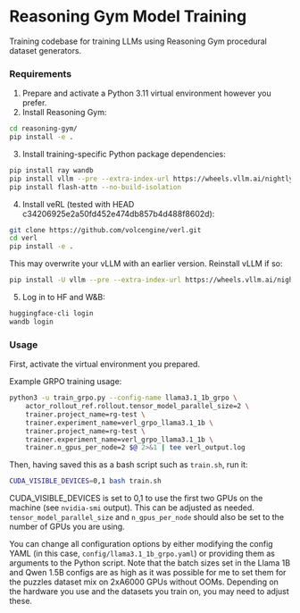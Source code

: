 # Reasoning Gym Model Training

Training codebase for training LLMs using Reasoning Gym procedural dataset generators.

### Requirements

1. Prepare and activate a Python 3.11 virtual environment however you prefer.
2. Install Reasoning Gym:

```bash
cd reasoning-gym/
pip install -e .
```

3. Install training-specific Python package dependencies:

```bash
pip install ray wandb
pip install vllm --pre --extra-index-url https://wheels.vllm.ai/nightly
pip install flash-attn --no-build-isolation
```

4. Install veRL (tested with HEAD c34206925e2a50fd452e474db857b4d488f8602d):

```bash
git clone https://github.com/volcengine/verl.git
cd verl
pip install -e .
```

This may overwrite your vLLM with an earlier version. Reinstall vLLM if so:

```bash
pip install -U vllm --pre --extra-index-url https://wheels.vllm.ai/nightly
```

5. Log in to HF and W&B:

```bash
huggingface-cli login
wandb login
```

### Usage

First, activate the virtual environment you prepared.

Example GRPO training usage:

```bash
python3 -u train_grpo.py --config-name llama3.1_1b_grpo \
    actor_rollout_ref.rollout.tensor_model_parallel_size=2 \
    trainer.project_name=rg-test \
    trainer.experiment_name=verl_grpo_llama3.1_1b \
    trainer.project_name=rg-test \
    trainer.experiment_name=verl_grpo_llama3.1_1b \
    trainer.n_gpus_per_node=2 $@ 2>&1 | tee verl_output.log
```

Then, having saved this as a bash script such as `train.sh`, run it:

```bash
CUDA_VISIBLE_DEVICES=0,1 bash train.sh
```

CUDA_VISIBLE_DEVICES is set to 0,1 to use the first two GPUs on the machine (see `nvidia-smi` output). This can be adjusted as needed. `tensor_model_parallel_size` and `n_gpus_per_node` should also be set to the number of GPUs you are using.

You can change all configuration options by either modifying the config YAML (in this case, `config/llama3.1_1b_grpo.yaml`) or providing them as arguments to the Python script. Note that the batch sizes set in the Llama 1B and Qwen 1.5B configs are as high as it was possible for me to set them for the puzzles dataset mix on 2xA6000 GPUs without OOMs. Depending on the hardware you use and the datasets you train on, you may need to adjust these.
